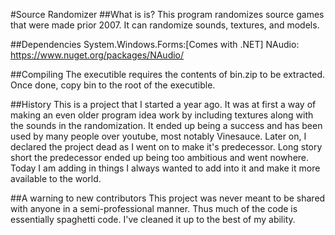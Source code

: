 #Source Randomizer
##What is is?
This program randomizes source games that were made prior 2007.
It can randomize sounds, textures, and models.

##Dependencies
System.Windows.Forms:[Comes with .NET]
NAudio: https://www.nuget.org/packages/NAudio/

##Compiling
The executible requires the contents of bin.zip to be extracted. Once done, copy bin to the root of the executible.

##History
This is a project that I started a year ago.
It was at first a way of making an even older program idea work by including textures along with the sounds in the randomization.
It ended up being a success and has been used by many people over youtube, most notably Vinesauce.
Later on, I declared the project dead as I went on to make it's predecessor. Long story short the predecessor ended up being too ambitious and went nowhere.
Today I am adding in things I always wanted to add into it and make it more available to the world.

##A warning to new contributors
This project was never meant to be shared with anyone in a semi-professional manner.
Thus much of the code is essentially spaghetti code. I've cleaned it up to the best of my ability.
